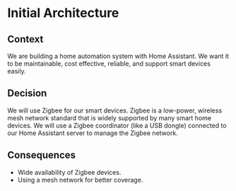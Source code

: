 # Initial Architecture

## Context
We are building a home automation system with Home Assistant. 
We want it to be maintainable, cost effective, reliable, and support smart devices easily.

## Decision
We will use Zigbee for our smart devices. Zigbee is a low-power, wireless mesh network standard that is widely supported by many smart home devices. 
We will use a Zigbee coordinator (like a USB dongle) connected to our Home Assistant server to manage the Zigbee network.

## Consequences
- Wide availability of Zigbee devices.
- Using a mesh network for better coverage.
